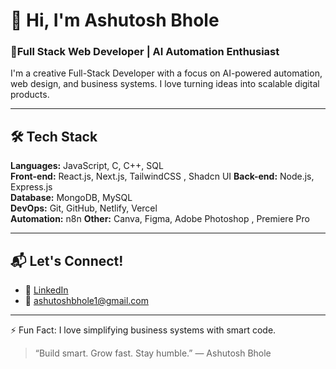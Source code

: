 # 👋 Hi, I'm Ashutosh Bhole
### 🚀Full Stack Web Developer | AI Automation Enthusiast 

I'm a creative   Full-Stack Developer with a focus on AI-powered automation, web design, and business systems. I love turning ideas into scalable digital products.

---

## 🛠️ Tech Stack

**Languages:** JavaScript, C, C++, SQL  
**Front-end:** React.js, Next.js, TailwindCSS , Shadcn UI 
**Back-end:** Node.js, Express.js  
**Database:** MongoDB, MySQL  
**DevOps:** Git, GitHub, Netlify, Vercel  
**Automation:** n8n 
**Other:** Canva, Figma, Adobe Photoshop , Premiere Pro

---

## 📬 Let's Connect!

- 💼 [LinkedIn](https://www.linkedin.com/in/ashutosh-bhole)
- 📧 ashutoshbhole1@gmail.com

---

⚡ Fun Fact: I love simplifying business systems with smart code.

> “Build smart. Grow fast. Stay humble.” — Ashutosh Bhole

